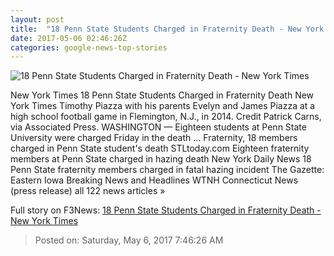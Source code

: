 ```yaml
---
layout: post
title:  "18 Penn State Students Charged in Fraternity Death - New York Times"
date: 2017-05-06 02:46:26Z
categories: google-news-top-stories
---
```


![18 Penn State Students Charged in Fraternity Death - New York Times](https://static01.nyt.com/images/2017/05/06/us/06pennhazing_web1/06pennhazing_web1-facebookJumbo.jpg)

New York Times 18 Penn State Students Charged in Fraternity Death New York Times Timothy Piazza with his parents Evelyn and James Piazza at a high school football game in Flemington, N.J., in 2014. Credit Patrick Carns, via Associated Press. WASHINGTON — Eighteen students at Penn State University were charged Friday in the death ... Fraternity, 18 members charged in Penn State student's death STLtoday.com Eighteen fraternity members at Penn State charged in hazing death New York Daily News 18 Penn State fraternity members charged in fatal hazing incident The Gazette: Eastern Iowa Breaking News and Headlines WTNH Connecticut News (press release) all 122 news articles »


Full story on F3News: [18 Penn State Students Charged in Fraternity Death - New York Times](http://www.f3nws.com/n/Uag2CH)

> Posted on: Saturday, May 6, 2017 7:46:26 AM
